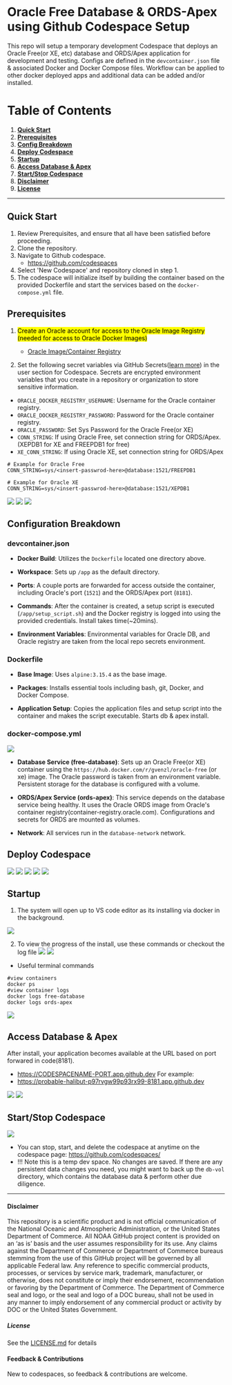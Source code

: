 # Oracle Free Database & ORDS-Apex using Github Codespace Setup

This repo will setup a temporary development Codespace that deploys an Oracle Free(or XE, etc) database and ORDS/Apex application for development and testing. Configs are defined in the `devcontainer.json` file & associated Docker and Docker Compose files. Workflow can be applied to other docker deployed apps and additional data can be added and/or installed.
# Table of Contents
1. **[Quick Start](#quick-start)**
2. **[Prerequisites](#prerequisites)**
3. **[Config Breakdown](#configuration-breakdown)**
4. **[Deploy Codespace](#deploy-codespace)**
5. **[Startup](#startup)**
6. **[Access Database & Apex](#access-database--apex)**
7. **[Start/Stop Codespace](#configuration-breakdown)**
8. **[Disclaimer](#disclaimer)**
9. **[License](#license)**
***
## Quick Start
1. Review Prerequisites, and ensure that all have been satisfied before proceeding.
2. Clone the repository.
3. Navigate to Github codespace.
	- https://github.com/codespaces
4. Select 'New Codespace' and repository cloned in step 1.
5. The codespace will initialize itself by building the container based on the provided Dockerfile and start the services based on the `docker-compose.yml` file.

## Prerequisites
1. <mark>Create an Oracle account for access to the Oracle Image Registry (needed for access to Oracle Docker Images)</mark>
	- [Oracle Image/Container Registry](https://container-registry.oracle.com/ords/f?p=113:10)

2. Set the following secret variables via GitHub Secrets([learn more](https://docs.github.com/en/actions/security-guides/using-secrets-in-github-actions)) in the user section for Codespace. Secrets are encrypted environment variables that you create in a repository or organization to store sensitive information.
  - `ORACLE_DOCKER_REGISTRY_USERNAME`: Username for the Oracle container registry.
  - `ORACLE_DOCKER_REGISTRY_PASSWORD`: Password for the Oracle container registry.
  - `ORACLE_PASSWORD`: Set Sys Password for the Oracle Free(or XE)
  - `CONN_STRING`: If using Oracle Free, set connection string for ORDS/Apex. (XEPDB1 for XE and FREEPDB1 for free)
  - `XE_CONN_STRING`: If using Oracle XE, set connection string for ORDS/Apex
```
# Example for Oracle Free
CONN_STRING=sys/<insert-passwrod-here>@database:1521/FREEPDB1

# Example for Oracle XE
CONN_STRING=sys/<insert-passwrod-here>@database:1521/XEPDB1
```
![](./docs/01.png)
![](./docs/02.png)
![](./docs/03.png)

## Configuration Breakdown

### devcontainer.json

- **Docker Build**: Utilizes the `Dockerfile` located one directory above.
  
- **Workspace**: Sets up `/app` as the default directory.
  
- **Ports**: A couple ports are forwarded for access outside the container, including Oracle's port (`1521`) and the ORDS/Apex port (`8181`).
  
- **Commands**: After the container is created, a setup script is executed (`/app/setup_script.sh`) and the Docker registry is logged into using the provided credentials. Install takes time(~20mins). 
  
- **Environment Variables**: Environmental variables for Oracle DB, and Oracle registry are taken from the local repo secrets environment.

### Dockerfile

- **Base Image**: Uses `alpine:3.15.4` as the base image.
  
- **Packages**: Installs essential tools including bash, git, Docker, and Docker Compose.
  
- **Application Setup**: Copies the application files and setup script into the container and makes the script executable. Starts db & apex install. 

### docker-compose.yml
![](./docs/2022_docker_stack.png)
- **Database Service (free-database)**: Sets up an Oracle Free(or XE) container using the `https://hub.docker.com/r/gvenzl/oracle-free` (or xe) image. The Oracle password is taken from an environment variable. Persistent storage for the database is configured with a volume. 

- **ORDS/Apex Service (ords-apex)**: This service depends on the database service being healthy. It uses the Oracle ORDS image from Oracle's container registry(container-registry.oracle.com). Configurations and secrets for ORDS are mounted as volumes.

- **Network**: All services run in the `database-network` network.
## Deploy Codespace
![](./docs/04.png)
![](./docs/06.png)
![](./docs/07.png)
![](./docs/09.png)
![](./docs/10.png)
## Startup
1. The system will open up to VS code editor as its installing via docker in the background.

![](./docs/11.png)

2. To view the progress of the install, use these commands or checkout the log file
![](./docs/11b.png)
![](./docs/12.png)
- Useful terminal commands
```
#view containers
docker ps
#view container logs
docker logs free-database
docker logs ords-apex
```
![](./docs/11d.png)

## Access Database & Apex
After install,  your application becomes available at the URL based on port forwared in code(8181).  
- https://CODESPACENAME-PORT.app.github.dev
For example:
- https://probable-halibut-p97rvgw99p93rx99-8181.app.github.dev

![](./docs/13.png)
![](./docs/14.png)

## Start/Stop Codespace
![](./docs/15.png)
- You can stop, start, and delete the codespace at anytime on the codespace page: https://github.com/codespaces/
- !!! Note this is a temp dev space. No changes are saved. If there are any persistent data changes you need, you might want to back up the `db-vol` directory, which contains the database data & perform other due diligence.

----------
#### Disclaimer
This repository is a scientific product and is not official communication of the National Oceanic and Atmospheric Administration, or the United States Department of Commerce. All NOAA GitHub project content is provided on an ‘as is’ basis and the user assumes responsibility for its use. Any claims against the Department of Commerce or Department of Commerce bureaus stemming from the use of this GitHub project will be governed by all applicable Federal law. Any reference to specific commercial products, processes, or services by service mark, trademark, manufacturer, or otherwise, does not constitute or imply their endorsement, recommendation or favoring by the Department of Commerce. The Department of Commerce seal and logo, or the seal and logo of a DOC bureau, shall not be used in any manner to imply endorsement of any commercial product or activity by DOC or the United States Government.

##### License
See the [LICENSE.md](./LICENSE.md) for details

#### Feedback & Contributions
New to codespaces, so feedback & contributions are welcome.
